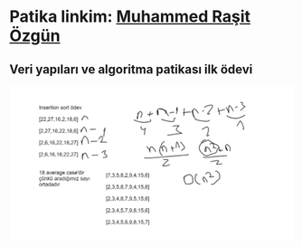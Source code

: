 # Patika linkim: [Muhammed Raşit Özgün](https://app.patika.dev/kebabrock)
## Veri yapıları ve algoritma patikası ilk ödevi

<img src="images/ders1.png" height="auto" width="800"  alt="İLK ÖDEV"> 
